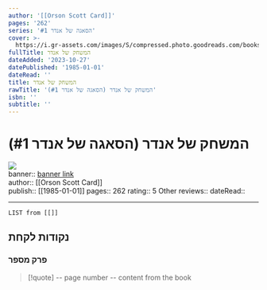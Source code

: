 ```yaml
---
author: '[[Orson Scott Card]]'
pages: '262'
series: 'הסאגה של אנדר #1'
cover: >-
  https://i.gr-assets.com/images/S/compressed.photo.goodreads.com/books/1474269542l/32075418.jpg
fullTitle: המשחק של אנדר
dateAdded: '2023-10-27'
datePublished: '1985-01-01'
dateRead: ''
title: המשחק של אנדר
rawTitle: 'המשחק של אנדר (הסאגה של אנדר #1)'
isbn: ''
subtitle: ''
---
```

# המשחק של אנדר (הסאגה של אנדר #1)

![](https:&#x2F;&#x2F;i.gr-assets.com&#x2F;images&#x2F;S&#x2F;compressed.photo.goodreads.com&#x2F;books&#x2F;1474269542l&#x2F;32075418.jpg)  
banner:: [banner link](https:&#x2F;&#x2F;i.gr-assets.com&#x2F;images&#x2F;S&#x2F;compressed.photo.goodreads.com&#x2F;books&#x2F;1474269542l&#x2F;32075418.jpg)  
author:: [[Orson Scott Card]]  
publish:: [[1985-01-01]]
pages:: 262
rating:: 5 
Other reviews:: 
dateRead:: 

<hr  style="clear:both"/>



```dataview
LIST from [[]]
```

## נקודות לקחת 

### פרק מספר
> [!quote] -- page number -- 
>  content from the book




```